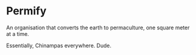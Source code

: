 # Permify
An organisation that converts the earth to permaculture, one square meter at a time.

Essentially, Chinampas everywhere. Dude.
